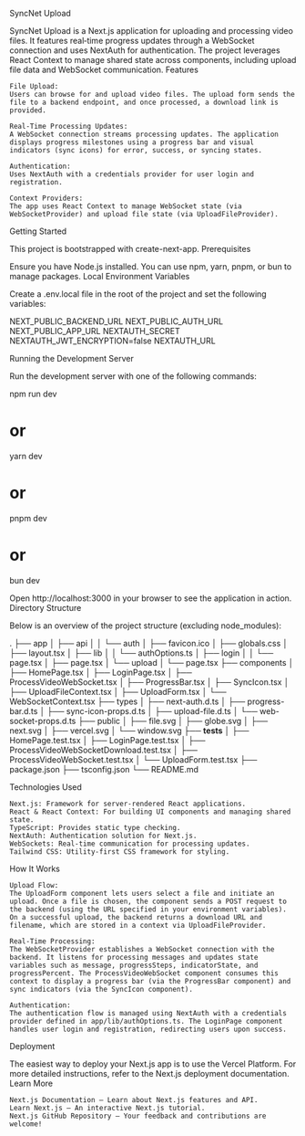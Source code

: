 SyncNet Upload

SyncNet Upload is a Next.js application for uploading and processing video files. It features real‑time progress updates through a WebSocket connection and uses NextAuth for authentication. The project leverages React Context to manage shared state across components, including upload file data and WebSocket communication.
Features

    File Upload:
    Users can browse for and upload video files. The upload form sends the file to a backend endpoint, and once processed, a download link is provided.

    Real‑Time Processing Updates:
    A WebSocket connection streams processing updates. The application displays progress milestones using a progress bar and visual indicators (sync icons) for error, success, or syncing states.

    Authentication:
    Uses NextAuth with a credentials provider for user login and registration.

    Context Providers:
    The app uses React Context to manage WebSocket state (via WebSocketProvider) and upload file state (via UploadFileProvider).

Getting Started

This project is bootstrapped with create-next-app.
Prerequisites

Ensure you have Node.js installed. You can use npm, yarn, pnpm, or bun to manage packages.
Local Environment Variables

Create a .env.local file in the root of the project and set the following variables:

NEXT_PUBLIC_BACKEND_URL
NEXT_PUBLIC_AUTH_URL
NEXT_PUBLIC_APP_URL
NEXTAUTH_SECRET
NEXTAUTH_JWT_ENCRYPTION=false
NEXTAUTH_URL

Running the Development Server

Run the development server with one of the following commands:

npm run dev
# or
yarn dev
# or
pnpm dev
# or
bun dev

Open http://localhost:3000 in your browser to see the application in action.
Directory Structure

Below is an overview of the project structure (excluding node_modules):

.
├── app
│   ├── api
│   │   └── auth
│   ├── favicon.ico
│   ├── globals.css
│   ├── layout.tsx
│   ├── lib
│   │   └── authOptions.ts
│   ├── login
│   │   └── page.tsx
│   ├── page.tsx
│   └── upload
│       └── page.tsx
├── components
│   ├── HomePage.tsx
│   ├── LoginPage.tsx
│   ├── ProcessVideoWebSocket.tsx
│   ├── ProgressBar.tsx
│   ├── SyncIcon.tsx
│   ├── UploadFileContext.tsx
│   ├── UploadForm.tsx
│   └── WebSocketContext.tsx
├── types
│   ├── next-auth.d.ts
│   ├── progress-bar.d.ts
│   ├── sync-icon-props.d.ts
│   ├── upload-file.d.ts
│   └── web-socket-props.d.ts
├── public
│   ├── file.svg
│   ├── globe.svg
│   ├── next.svg
│   ├── vercel.svg
│   └── window.svg
├── __tests__
│   ├── HomePage.test.tsx
│   ├── LoginPage.test.tsx
│   ├── ProcessVideoWebSocketDownload.test.tsx
│   ├── ProcessVideoWebSocket.test.tsx
│   └── UploadForm.test.tsx
├── package.json
├── tsconfig.json
└── README.md

Technologies Used

    Next.js: Framework for server-rendered React applications.
    React & React Context: For building UI components and managing shared state.
    TypeScript: Provides static type checking.
    NextAuth: Authentication solution for Next.js.
    WebSockets: Real‑time communication for processing updates.
    Tailwind CSS: Utility-first CSS framework for styling.

How It Works

    Upload Flow:
    The UploadForm component lets users select a file and initiate an upload. Once a file is chosen, the component sends a POST request to the backend (using the URL specified in your environment variables). On a successful upload, the backend returns a download URL and filename, which are stored in a context via UploadFileProvider.

    Real-Time Processing:
    The WebSocketProvider establishes a WebSocket connection with the backend. It listens for processing messages and updates state variables such as message, progressSteps, indicatorState, and progressPercent. The ProcessVideoWebSocket component consumes this context to display a progress bar (via the ProgressBar component) and sync indicators (via the SyncIcon component).

    Authentication:
    The authentication flow is managed using NextAuth with a credentials provider defined in app/lib/authOptions.ts. The LoginPage component handles user login and registration, redirecting users upon success.

Deployment

The easiest way to deploy your Next.js app is to use the Vercel Platform. For more detailed instructions, refer to the Next.js deployment documentation.
Learn More

    Next.js Documentation – Learn about Next.js features and API.
    Learn Next.js – An interactive Next.js tutorial.
    Next.js GitHub Repository – Your feedback and contributions are welcome!